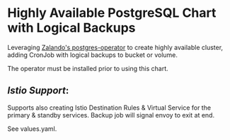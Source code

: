 # Highly Available PostgreSQL Chart with Logical Backups

Leveraging [Zalando's postgres-operator](https://github.com/zalando/postgres-operator) to create highly available cluster, adding CronJob with logical backups to bucket or volume.

The operator must be installed prior to using this chart.

## _Istio Support_:
Supports also creating Istio Destination Rules & Virtual Service for the primary & standby services.
Backup job will signal envoy to exit at end.

See values.yaml.
